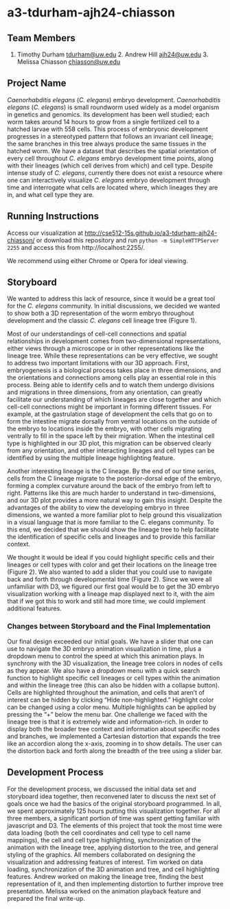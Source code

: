 a3-tdurham-ajh24-chiasson 
============

## Team Members 

1. Timothy Durham tdurham@uw.edu 2. Andrew Hill ajh24@uw.edu 3. Melissa
Chiasson chiasson@uw.edu

## Project Name

_Caenorhabditis elegans_ (_C. elegans_) embryo development. _Caenorhabditis
elegans_ (_C. elegans_) is small roundworm used widely as a model organism
in genetics and genomics. Its development has been well studied; each
worm takes around 14 hours to grow from a single fertilized cell to a
hatched larvae with 558 cells. This process of embryonic development
progresses in a stereotyped pattern that follows an invariant cell
lineage; the same branches in this tree always produce the same tissues
in the hatched worm. We have a dataset that describes the spatial
orientation of every cell throughout _C. elegans_ embryo development time
points, along with their lineages (which cell derives from which) and
cell type. Despite intense study of _C. elegans_, currently there does not
exist a resource where one can interactively visualize _C. elegans_ embryo
development through time and interrogate what cells are located where,
which lineages they are in, and what cell type they are.

## Running Instructions

Access our visualization at
http://cse512-15s.github.io/a3-tdurham-ajh24-chiasson/ or download this
repository and run `python -m SimpleHTTPServer 2255` and access this
from http://localhost:2255/.

We recommend using either Chrome or Opera for ideal viewing.

## Storyboard

We wanted to address this lack of resource, since it would be a great
tool for the _C. elegans_ community.  In initial discussions, we decided
we wanted to show both a 3D representation of the worm embryo throughout
development and the classic _C. elegans_ cell lineage tree (Figure 1).

Most of our understandings of cell-cell connections and spatial
relationships in development comes from two-dimensional representations,
either views through a microscope or in other representations like the
lineage tree. While these representations can be very effective, we
sought to address two important limitations with our 3D approach. First,
embryogenesis is a biological process takes place in three dimensions,
and the orientations and connections among cells play an essential role
in this process. Being able to identify cells and to watch them undergo
divisions and migrations in three dimensions, from any orientation, can
greatly facilitate our understanding of which lineages are close
together and which cell-cell connections might be important in forming
different tissues. For example, at the gastrulation stage of development
the cells that go on to form the intestine migrate dorsally from ventral
locations on the outside of the embryo to locations inside the embryo,
with other cells migrating ventrally to fill in the space left by their
migration. When the intestinal cell type is highlighted in our 3D plot,
this migration can be observed clearly from any orientation, and other
interacting lineages and cell types can be identified by using the
multiple lineage highlighting feature. 

Another interesting lineage is the C lineage. By the end of our time
series, cells from the C lineage migrate to the posterior-dorsal edge of
the embryo, forming a complex curvature around the back of the embryo
from left to right. Patterns like this are much harder to understand in
two-dimensions, and our 3D plot provides a more natural way to gain this
insight. Despite the advantages of the ability to view the developing
embryo in three dimensions, we wanted a more familiar plot to help
ground this visualization in a visual language that is more familiar to
the C. elegans community. To this end, we decided that we should show
the lineage tree to help facilitate the identification of specific cells
and lineages and to provide this familiar context.

We thought it would be ideal if you could highlight specific cells and
their lineages or cell types with color and get their locations on the
lineage tree (Figure 2). We also wanted to add a slider that you could
use to navigate back and forth through developmental time (Figure 2).
Since we were all unfamiliar with D3, we figured our first goal would be
to get the 3D embryo visualization working with a lineage map displayed
next to it, with the aim that if we got this to work and still had more
time, we could implement additional features.
 
### Changes between Storyboard and the Final Implementation
Our final design exceeded our initial goals. We have a slider that one
can use to navigate the 3D embryo animation visualization in time, plus
a dropdown menu to control the speed at which this animation plays. In
synchrony with the 3D visualization, the lineage tree colors in nodes of
cells as they appear. We also have a dropdown menu with a quick search
function to highlight specific cell lineages or cell types within the
animation and within the lineage tree (this can also be hidden with a
collapse button). Cells are highlighted throughout the animation, and
cells that aren’t of interest can be hidden by clicking “Hide
non-highlighted.” Highlight color can be changed using a color menu.
Multiple highlights can be applied by pressing the “+” below the menu
bar. One challenge we faced with the lineage tree is that it is
extremely wide and information-rich. In order to display both the
broader tree context and information about specific nodes and branches,
we implemented a Cartesian distortion that expands the tree like an
accordion along the x-axis, zooming in to show details. The user can the
distortion back and forth along the breadth of the tree using a slider
bar. 

## Development Process 
For the development process, we discussed the initial data set and
storyboard idea together, then reconvened later to discuss the next set
of goals once we had the basics of the original storyboard programmed.
In all, we spent approximately 125 hours putting this visualization
together. For all three members, a significant portion of time was spent
getting familiar with javascript and D3. The elements of this project
that took the most time were data loading (both the cell coordinates and
cell type to cell name mappings), the cell and cell type highlighting,
synchronization of the animation with the lineage tree, applying
distortion to the tree, and general styling of the graphics. All members
collaborated on designing the visualization and addressing features of
interest. Tim worked on data loading, synchronization of the 3D
animation and tree, and cell highlighting features. Andrew worked on
making the lineage tree, finding the best representation of it, and then
implementing distortion to further improve tree presentation. Melissa
worked on the animation playback feature and prepared the final write-up.

